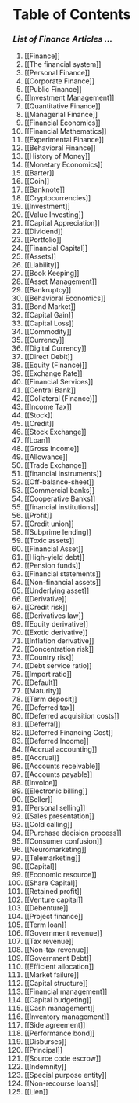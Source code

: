 # **Table of Contents**
### *List of Finance Articles ...*

1. [[Finance]]
2. [[The financial system]]
3. [[Personal Finance]]
4. [[Corporate Finance]]
5. [[Public Finance]]
6. [[Investment Management]]
7. [[Quantitative Finance]]
8. [[Managerial Finance]]
9. [[Financial Economics]]
10. [[Financial Mathematics]]
11. [[Experimental Finance]]
12. [[Behavioral Finance]]
13. [[History of Money]]
14. [[Monetary Economics]]
15. [[Barter]]
16. [[Coin]]
17. [[Banknote]]
18. [[Cryptocurrencies]]
19. [[Investment]]
20. [[Value Investing]]
21. [[Capital Appreciation]]
22. [[Dividend]]
23. [[Portfolio]]
24. [[Financial Capital]]
25. [[Assets]]
26. [[Liability]]
27. [[Book Keeping]]
28. [[Asset Management]]
29. [[Bankruptcy]]
30. [[Behavioral Economics]]
31. [[Bond Market]]
32. [[Capital Gain]]
33. [[Capital Loss]]
34. [[Commodity]]
35. [[Currency]]
36. [[Digital Currency]]
37. [[Direct Debit]]
38. [[Equity (Finance)]]
39. [[Exchange Rate]]
40. [[Financial Services]]
41. [[Central Bank]]
42. [[Collateral (Finance)]]
43. [[Income Tax]]
44. [[Stock]]
45. [[Credit]]
46. [[Stock Exchange]]
47. [[Loan]]
48. [[Gross Income]]
49. [[Allowance]]
50. [[Trade Exchange]]
51. [[financial instruments]]
52. [[Off-balance-sheet]]
53. [[Commercial banks]]
54. [[Cooperative Banks]]
55. [[financial institutions]]
56. [[Profit]]
57. [[Credit union]]
58. [[Subprime lending]]
59. [[Toxic assets]]
60. [[Financial Asset]]
61. [[High-yield debt]]
62. [[Pension funds]]
63. [[Financial statements]]
64. [[Non-financial assets]]
65. [[Underlying asset]]
66. [[Derivative]]
67. [[Credit risk]]
68. [[Derivatives law]]
69. [[Equity derivative]]
70. [[Exotic derivative]]
71. [[Inflation derivative]]
72. [[Concentration risk]]
73. [[Country risk]]
74. [[Debt service ratio]]
75. [[Import ratio]]
76. [[Default]]
77. [[Maturity]]
78. [[Term deposit]]
79. [[Deferred tax]]
80. [[Deferred acquisition costs]]
81. [[Deferral]]
82. [[Deferred Financing Cost]]
83. [[Deferred Income]]
84. [[Accrual accounting]]
85. [[Accrual]]
86. [[Accounts receivable]]
87. [[Accounts payable]]
88. [[Invoice]]
89. [[Electronic billing]]
90. [[Seller]]
91. [[Personal selling]]
92. [[Sales presentation]]
93. [[Cold calling]]
94. [[Purchase decision process]]
95. [[Consumer confusion]]
96. [[Neuromarketing]]
97. [[Telemarketing]]
98. [[Capital]]
99. [[Economic resource]]
100. [[Share Capital]]
101. [[Retained profit]]
102. [[Venture capital]]
103. [[Debenture]]
104. [[Project finance]]
105. [[Term loan]]
106. [[Government revenue]]
107. [[Tax revenue]]
108. [[Non-tax revenue]]
109. [[Government Debt]]
110. [[Efficient allocation]]
111. [[Market failure]]
112. [[Capital structure]]
113. [[Financial management]]
114. [[Capital budgeting]]
115. [[Cash management]]
116. [[Inventory management]]
117. [[Side agreement]]
118. [[Performance bond]]
119. [[Disburses]]
120. [[Principal]]
121. [[Source code escrow]]
122. [[Indemnity]]
123. [[Special purpose entity]]
124. [[Non-recourse loans]]
125. [[Lien]]